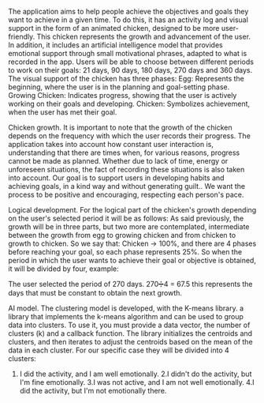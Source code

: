  The application aims to help people achieve the objectives and goals they want to achieve in a given time. To do this, it has an activity log and visual support in the form of an animated chicken, designed to be more user-friendly. This chicken represents the growth and advancement of the user. In addition, it includes an artificial intelligence model that provides emotional support through small motivational phrases, adapted to what is recorded in the app.
Users will be able to choose between different periods to work on their goals: 21 days, 90 days, 180 days, 270 days and 360 days.
The visual support of the chicken has three phases:
Egg: Represents the beginning, where the user is in the planning and goal-setting phase.
Growing Chicken: Indicates progress, showing that the user is actively working on their goals and developing.
Chicken: Symbolizes achievement, when the user has met their goal.

Chicken growth.
It is important to note that the growth of the chicken depends on the frequency with which the user records their progress. The application takes into account how constant user interaction is, understanding that there are times when, for various reasons, progress cannot be made as planned. Whether due to lack of time, energy or unforeseen situations, the fact of recording these situations is also taken into account.
Our goal is to support users in developing habits and achieving goals, in a kind way and without generating guilt.. We want the process to be positive and encouraging, respecting each person's pace.


Logical development. 
For the logical part of the chicken's growth depending on the user's selected period it will be as follows: 
As said previously, the growth will be in three parts, but two more are contemplated, intermediate between the growth from egg to growing chicken and from chicken to growth to chicken. 
So we say that: 
Chicken → 100%, and there are 4 phases before reaching your goal, so each phase represents 25%. 
So when the period in which the user wants to achieve their goal or objective is obtained, it will be divided by four, example: 

The user selected the period of 270 days. 
270➗4 = 67.5 this represents the days that must be constant to obtain the next growth. 

AI model. 
The clustering model is developed, with the K-means library.  a library that implements the k-means algorithm and can be used to group data into clusters. To use it, you must provide a data vector, the number of clusters (k) and a callback function. The library initializes the centroids and clusters, and then iterates to adjust the centroids based on the mean of the data in each cluster.
For our specific case they will be divided into 4 clusters: 
1. I did the activity, and I am well emotionally. 
2.I didn't do the activity, but I'm fine emotionally. 
3.I was not active, and I am not well emotionally. 
4.I did the activity, but I'm not emotionally there. 



